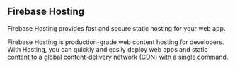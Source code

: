 ## Firebase Hosting

Firebase Hosting provides fast and secure static hosting for your web app.


Firebase Hosting is production-grade web content hosting for developers. With Hosting, you can quickly and easily deploy web apps and static content to a global content-delivery network (CDN) with a single command.
